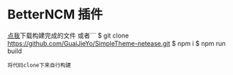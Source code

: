 # BetterNCM 插件
[点我](https://github.com/GuaiJieYo/SimpleTheme-netease/archive/refs/heads/release.zip)下载构建完成的文件 
或者```
$ git clone https://github.com/GuaiJieYo/SimpleTheme-netease.git
$ npm i
$ npm run build
```
将代码clone下来自行构建